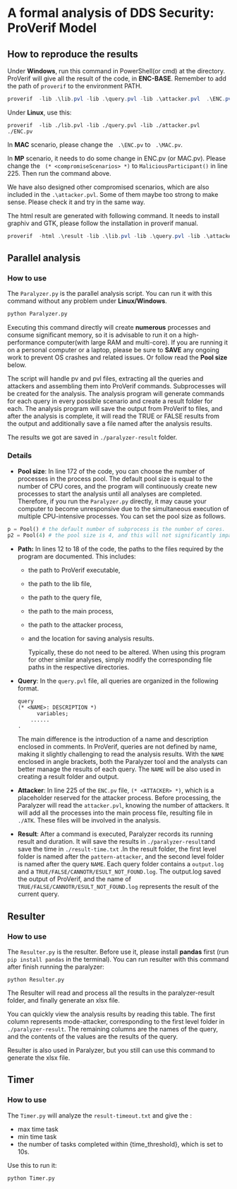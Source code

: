 # A formal analysis of DDS Security: ProVerif Model

 ## How to reproduce the results

Under **Windows**, run this command in PowerShell(or cmd) at the directory. ProVerif will give all the result of the code, in **ENC-BASE**. Remember to add the path of `proverif` to the environment PATH.

```powershell
proverif  -lib .\lib.pvl -lib .\query.pvl -lib .\attacker.pvl  .\ENC.pv
```

Under **Linux**, use this:

```shell
proverif  -lib ./lib.pvl -lib ./query.pvl -lib ./attacker.pvl  ./ENC.pv
```

In **MAC** scenario, please change the ` .\ENC.pv` to ` .\MAC.pv`.

In **MP** scenario, it needs to do some change in ENC.pv (or MAC.pv). Please change the ` (* <compromiseScenarios> *)`  to `MaliciousParticipant()` in line 225. Then run the command above.

We have also designed other compromised scenarios, which are also included in the `.\attacker.pvl`. Some of them maybe too strong to make sense. Please check it and try in the same way.

The html result are generated with following command. It needs to install graphiv and GTK, please follow the installation in proverif manual.

```powershell
proverif  -html .\result -lib .\lib.pvl -lib .\query.pvl -lib .\attacker.pvl  .\MAC.pv
```

 ## Parallel analysis

### How to use

The `Paralyzer.py` is the parallel analysis script. You can run it with this command without any problem under **Linux/Windows**.

```sh
python Paralyzer.py
```

Executing this command directly will create **numerous** processes and consume significant memory, so it is advisable to run it on a high-performance computer(with large RAM and multi-core). If you are running it on a personal computer or a laptop, please be sure to **SAVE** any ongoing work to prevent OS crashes and related issues. Or follow read the **Pool size** below.

The script will handle pv and pvl files, extracting all the queries and attackers and assembling them into ProVerif commands. Subprocesses will be created for the analysis. The analysis program will generate commands for each query in every possible scenario and create a result folder for each. The analysis program will save the output from ProVerif to files, and after the analysis is complete, it will read the TRUE or FALSE results from the output and additionally save a file named after the analysis results.

The results we got are saved in `./paralyzer-result` folder.

### Details

- **Pool size**: In line 172 of the code, you can choose the number of processes in the process pool. The default pool size is equal to the number of CPU cores, and the program will continuously create new processes to start the analysis until all analyses are completed. Therefore, if you run the `Paralyzer.py` directly, it may cause your computer to become unresponsive due to the simultaneous execution of multiple CPU-intensive processes. You can set the pool size as follows.

```python
p = Pool() # the default number of subprocess is the number of cores.
p2 = Pool(4) # the pool size is 4, and this will not significantly impact the computer's performance.
```

- **Path:** In lines 12 to 18 of the code, the paths to the files required by the program are documented. This includes:

  - the path to ProVerif executable,

  - the path to the lib file,

  - the path to the query file,

  - the path to the main process, 

  - the path to the attacker process, 

  - and the location for saving analysis results. 

    Typically, these do not need to be altered. When using this program for other similar analyses, simply modify the corresponding file paths in the respective directories.

- **Query**: In the `query.pvl` file, all queries are organized in the following format.

  ```
  query 
  (* <NAME>: DESCRIPTION *)
        variables;
      ......
  .
  ```

  The main difference is the introduction of a name and description enclosed in comments. In ProVerif, queries are not defined by name, making it slightly challenging to read the analysis results. With the `NAME` enclosed in angle brackets, both the Paralyzer tool and the analysts can better manage the results of each query. The `NAME` will be also used in creating a result folder and output.

- **Attacker**: In line 225 of the `ENC.pv` file,  `(* <ATTACKER> *)`, which is a placeholder reserved for the attacker process. Before processing, the Paralyzer will read the `attacker.pvl`, knowing the number of attackers. It will add all the processes into the main process file, resulting file in `./ATK`. These files will be involved in the analysis.

- **Result**: After a command is executed, Paralyzer records its running result and duration. It will save the results in `./paralyzer-result`and save the time in `./result-time.txt`  .In the result folder, the first level folder is named after the `pattern-attacker`, and the second level folder is named after the query `NAME`. Each query folder contains a `output.log` and a `TRUE/FALSE/CANNOTR/ESULT_NOT_FOUND.log`. The output.log saved the output of ProVerif, and the name  of `TRUE/FALSE/CANNOTR/ESULT_NOT_FOUND.log` represents the result of the current query.

## Resulter

### How to use

The `Resulter.py` is the resulter. Before use it, please install **pandas** first (run `pip install pandas` in the terminal). You can run resulter with this command after finish running the paralyzer:

```
python Resulter.py
```

The Resulter will read and process all the results in the paralyzer-result folder, and finally generate an xlsx file. 

You can quickly view the analysis results by reading this table. The first column represents mode-attacker, corresponding to the first level folder in  `./paralyzer-result`. The remaining columns are the names of the query, and the contents of the values are the results of the query.

Resulter is also used in Paralyzer, but you still can use this command to generate the xlsx file. 

## Timer

### How to use

The `Timer.py` will analyze the `result-timeout.txt` and give the :
- max time task
- min time task
- the number of tasks completed within {time_threshold}, which is set to 10s.

Use this to run it:
```
python Timer.py
```
